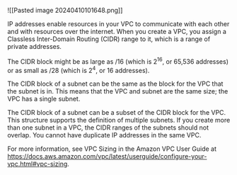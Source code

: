 ![[Pasted image 20240410101648.png]]

IP addresses enable resources in your VPC to communicate with each other and with resources over the internet. When you create a VPC, you assign a Classless Inter-Domain Routing (CIDR) range to it, which is a range of private addresses.

The CIDR block might be as large as /16 (which is 2<sup>16</sup>, or 65,536 addresses) or as small as /28 (which is 2<sup>4</sup>, or 16 addresses).

The CIDR block of a subnet can be the same as the block for the VPC that the subnet is in. This means that the VPC and subnet are the same size; the VPC has a single subnet.

The CIDR block of a subnet can be a subset of the CIDR block for the VPC. This structure supports the definition of multiple subnets. If you create more than one subnet in a VPC, the CIDR ranges of the subnets should not overlap. You cannot have duplicate IP addresses in the same VPC.

For more information, see VPC Sizing in the Amazon VPC User Guide at https://docs.aws.amazon.com/vpc/latest/userguide/configure-your-vpc.html#vpc-sizing.